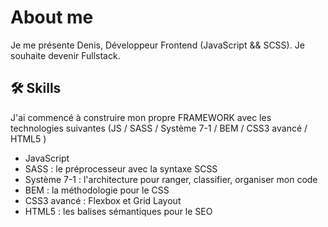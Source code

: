 
# About me

Je me présente Denis, Développeur Frontend (JavaScript && SCSS). Je souhaite devenir Fullstack.

## 🛠 Skills
J'ai commencé à construire mon propre FRAMEWORK avec les technologies suivantes (JS / SASS / Système 7-1 / BEM / CSS3 avancé / HTML5 )

- JavaScript
- SASS : le préprocesseur avec la syntaxe SCSS
- Système 7-1 : l'architecture pour ranger, classifier, organiser mon code
- BEM : la méthodologie pour le CSS
- CSS3 avancé : Flexbox et Grid Layout
- HTML5 : les balises sémantiques pour le SEO


